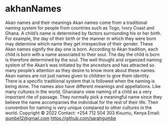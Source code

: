# akhanNames
Akan names and their meanings 
Akan names come from a traditional naming system for people from countries such as Togo, Ivory Coast and Ghana. A child’s name is determined by factors surrounding his or her birth. For example, the day of their birth or the manner in which they were born may determine which name they get irrespective of their gender. These Akan names signify the day one is born. According to Akan tradition, each child is born with a name associated to their soul. The day the child is born is therefore determined by the soul. The well thought and organized naming system of the Akan’s was initiated by the ancestors and has attracted so many people’s attention as they desire to know more about these names. 
Akan names are not just names given to children to give them identity. There is a specific traditional system that is followed when the naming is being done. The names also have different meanings and appellations.
Like many cultures in the world, Ghanaians view naming of a child as a very important rite of passage. They normally pick a meaningful name since they believe the name accompanies the individual for the rest of their life. Their convention for naming is very unique compared to other cultures in the world. 
Copyright © 2022
Contact: +254 712 504 303
Kisumu, Kenya
Email: gumbe12@gmail.com
https://github.com/sarahgumbe
